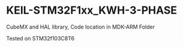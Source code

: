 # KEIL-STM32F1xx_KWH-3-PHASE
CubeMX and HAL library, Code location in MDK-ARM Folder

Tested on STM32f103C8T6
